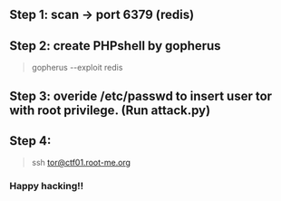 ## Step 1: scan -> port 6379 (redis)
## Step 2: create PHPshell by gopherus
> gopherus --exploit redis
## Step 3: overide /etc/passwd to insert user tor with root privilege. (Run attack.py)
## Step 4: 
> ssh  tor@ctf01.root-me.org 

### Happy hacking!!